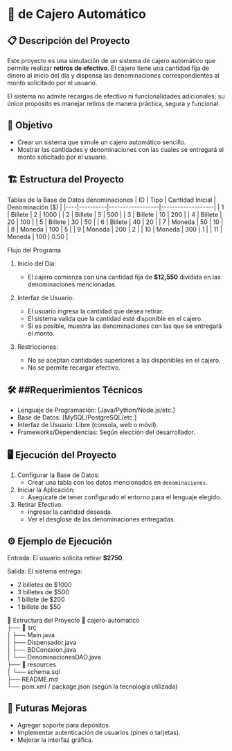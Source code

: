 
# 🏧  de Cajero Automático

## 📋 Descripción del Proyecto
Este proyecto es una simulación de un sistema de cajero automático que permite realizar **retiros de efectivo**. 
El cajero tiene una cantidad fija de dinero al inicio del día y dispensa las denominaciones correspondientes al 
monto solicitado por el usuario.

El sistema no admite recargas de efectivo ni funcionalidades adicionales; su único propósito es manejar retiros 
de manera práctica, segura y funcional.

## 🎯 Objetivo
- Crear un sistema que simule un cajero automático sencillo.
- Mostrar las cantidades y denominaciones con las cuales se entregará el monto solicitado por el usuario.

## 🏗️ Estructura del Proyecto

Tablas de la Base de Datos
denominaciones
| ID | Tipo     | Cantidad Inicial | Denominación ($) |
|----|----------|------------------|-------------------|
| 1  | Billete  | 2                | 1000              |
| 2  | Billete  | 5                | 500               |
| 3  | Billete  | 10               | 200               |
| 4  | Billete  | 20               | 100               |
| 5  | Billete  | 30               | 50                |
| 6  | Billete  | 40               | 20                |
| 7  | Moneda   | 50               | 10                |
| 8  | Moneda   | 100              | 5                 |
| 9  | Moneda   | 200              | 2                 |
| 10 | Moneda   | 300              | 1                 |
| 11 | Moneda   | 100              | 0.50              |

Flujo del Programa

1. Inicio del Día:
   - El cajero comienza con una cantidad fija de **$12,550** dividida en las denominaciones mencionadas.

2. Interfaz de Usuario:
   - El usuario ingresa la cantidad que desea retirar.
   - El sistema valida que la cantidad esté disponible en el cajero.
   - Si es posible, muestra las denominaciones con las que se entregará el monto.

3. Restricciones:
   - No se aceptan cantidades superiores a las disponibles en el cajero.
   - No se permite recargar efectivo.

## 🛠️ ##Requerimientos Técnicos
- Lenguaje de Programación: [Java/Python/Node.js/etc.]
- Base de Datos: [MySQL/PostgreSQL/etc.]
- Interfaz de Usuario: Libre (consola, web o móvil).
- Frameworks/Dependencias: Según elección del desarrollador.


## 🖥️ Ejecución del Proyecto

1. Configurar la Base de Datos:
   - Crear una tabla con los datos mencionados en `denominaciones`.
2. Iniciar la Aplicación:
   - Asegúrate de tener configurado el entorno para el lenguaje elegido.
3. Retirar Efectivo:
   - Ingresar la cantidad deseada.
   - Ver el desglose de las denominaciones entregadas.

## ⚙️ Ejemplo de Ejecución

Entrada:
El usuario solicita retirar **$2750**.

Salida:
El sistema entrega:
- 2 billetes de $1000
- 3 billetes de $500
- 1 billete de $200
- 1 billete de $50

📂 Estructura del Proyecto
📁 cajero-automatico  
├── 📂 src  
│   ├── Main.java  
│   ├── Dispensador.java  
│   ├── BDConexion.java  
│   └── DenominacionesDAO.java  
├── 📂 resources  
│   └── schema.sql  
├── README.md  
└── pom.xml / package.json (según la tecnología utilizada)


## 🚀 Futuras Mejoras
- Agregar soporte para depósitos.
- Implementar autenticación de usuarios (pines o tarjetas).
- Mejorar la interfaz gráfica.
